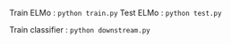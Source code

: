 Train ELMo : `python train.py`
Test ELMo : `python test.py`

Train classifier : `python downstream.py`
